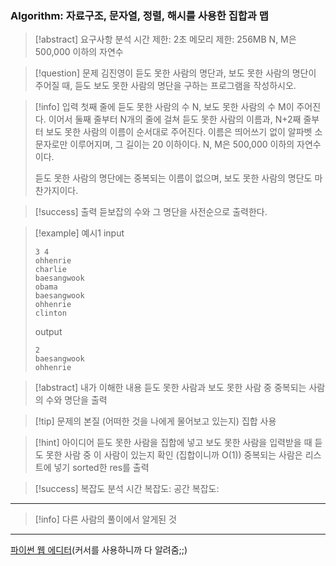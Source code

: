 ### Algorithm: 자료구조, 문자열, 정렬, 해시를 사용한 집합과 맵

> [!abstract] 요구사항 분석
> 시간 제한: 2초
> 메모리 제한: 256MB
> N, M은 500,000 이하의 자연수

> [!question] 문제
> 김진영이 듣도 못한 사람의 명단과, 보도 못한 사람의 명단이 주어질 때, 듣도 보도 못한 사람의 명단을 구하는 프로그램을 작성하시오.

> [!info] 입력
> 첫째 줄에 듣도 못한 사람의 수 N, 보도 못한 사람의 수 M이 주어진다. 이어서 둘째 줄부터 N개의 줄에 걸쳐 듣도 못한 사람의 이름과, N+2째 줄부터 보도 못한 사람의 이름이 순서대로 주어진다. 이름은 띄어쓰기 없이 알파벳 소문자로만 이루어지며, 그 길이는 20 이하이다. N, M은 500,000 이하의 자연수이다.
>
> 듣도 못한 사람의 명단에는 중복되는 이름이 없으며, 보도 못한 사람의 명단도 마찬가지이다.

> [!success] 출력
> 듣보잡의 수와 그 명단을 사전순으로 출력한다.

> [!example] 예시1
> input
>
> ```
> 3 4
> ohhenrie
> charlie
> baesangwook
> obama
> baesangwook
> ohhenrie
> clinton
> ```
>
> output
>
> ```
> 2
> baesangwook
> ohhenrie
> ```

> [!abstract] 내가 이해한 내용
> 듣도 못한 사람과 보도 못한 사람 중 중복되는 사람의 수와 명단을 출력

> [!tip] 문제의 본질 (어떠한 것을 나에게 물어보고 있는지)
> 집합 사용

> [!hint] 아이디어
> 듣도 못한 사람을 집합에 넣고
> 보도 못한 사람을 입력받을 때 듣도 못한 사람 중 이 사람이 있는지 확인 (집합이니까 O(1))
> 중복되는 사람은 리스트에 넣기
> sorted한 res를 출력

> [!success] 복잡도 분석
> 시간 복잡도:
> 공간 복잡도:

---

> [!info] 다른 사람의 풀이에서 알게된 것

---

[파이썬 웹 에디터](https://replit.com/@alsrudgh0210/KhakiPrettyClient#main.py)(커서를 사용하니까 다 알려줌;;)

